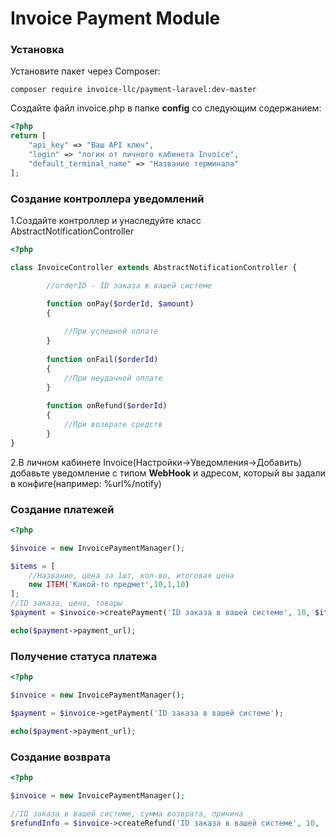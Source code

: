<h1>Invoice Payment Module</h1>

<h3>Установка</h3>

Установите пакет через Composer:
```
composer require invoice-llc/payment-laravel:dev-master
```

Создайте файл invoice.php в папке **config** со следующим содержанием:
```php
<?php
return [
    "api_key" => "Ваш API ключ",
    "login" => "логин от личного кабинета Invoice",
    "default_terminal_name" => "Название терминала"
];
```

<h3>Создание контроллера уведомлений</h3>

1.Создайте контроллер и унаследуйте класс AbstractNotificationController

```php
<?php

class InvoiceController extends AbstractNotificationController {

        //orderID - ID заказа в вашей системе

        function onPay($orderId, $amount)
        {
    
            //При успешной оплате
        }
    
        function onFail($orderId)
        {
            //При неудачной оплате
        }
    
        function onRefund($orderId)
        {
            //При возврате средств
        }
}
```

2.В личном кабинете Invoice(Настройки->Уведомления->Добавить) добавьте уведомление с типом **WebHook**
и адресом, который вы задали в конфиге(например: %url%/notify)

<h3>Создание платежей</h3>

```php
<?php

$invoice = new InvoicePaymentManager();

$items = [
    //Название, цена за 1шт, кол-во, итоговая цена
    new ITEM('Какой-то предмет',10,1,10)
];
//ID заказа, цена, товары
$payment = $invoice->createPayment('ID заказа в вашей системе', 10, $items);

echo($payment->payment_url);
```

<h3>Получение статуса платежа</h3>

```php
<?php

$invoice = new InvoicePaymentManager();

$payment = $invoice->getPayment('ID заказа в вашей системе');

echo($payment->payment_url);
```

<h3>Создание возврата</h3>

```php
<?php

$invoice = new InvoicePaymentManager();

//ID заказа в вашей системе, сумма возврата, причина
$refundInfo = $invoice->createRefund('ID заказа в вашей системе', 10, 'Причина');

```
